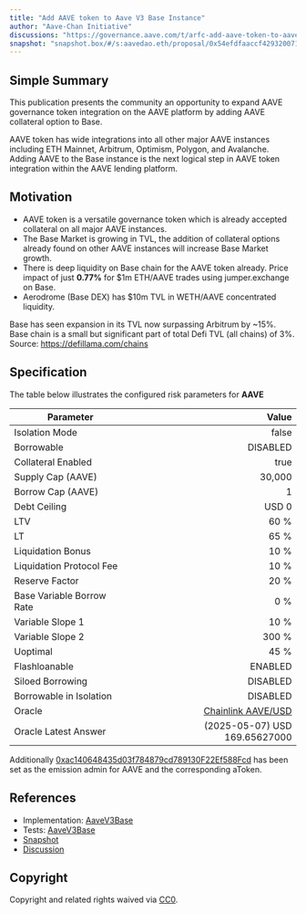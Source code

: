 ```yaml
---
title: "Add AAVE token to Aave V3 Base Instance"
author: "Aave-Chan Initiative"
discussions: "https://governance.aave.com/t/arfc-add-aave-token-to-aave-v3-base-instance/21105"
snapshot: "snapshot.box/#/s:aavedao.eth/proposal/0x54efdfaaccf429320071c7e56dd8f14759f2027c8f1c1fb4ef0596374c7558d8"
---
```


## Simple Summary

This publication presents the community an opportunity to expand AAVE governance token integration on the AAVE platform by adding AAVE collateral option to Base.

AAVE token has wide integrations into all other major AAVE instances including ETH Mainnet, Arbitrum, Optimism, Polygon, and Avalanche. Adding AAVE to the Base instance is the next logical step in AAVE token integration within the AAVE lending platform.

## Motivation

- AAVE token is a versatile governance token which is already accepted collateral on all major AAVE instances.
- The Base Market is growing in TVL, the addition of collateral options already found on other AAVE instances will increase Base Market growth.
- There is deep liquidity on Base chain for the AAVE token already. Price impact of just **0.77%** for $1m ETH/AAVE trades using jumper.exchange on Base.
- Aerodrome (Base DEX) has $10m TVL in WETH/AAVE concentrated liquidity.

Base has seen expansion in its TVL now surpassing Arbitrum by ~15%. Base chain is a small but significant part of total Defi TVL (all chains) of 3%.
Source: https://defillama.com/chains

## Specification

The table below illustrates the configured risk parameters for **AAVE**

| Parameter                 |                                                                                         Value |
| ------------------------- | --------------------------------------------------------------------------------------------: |
| Isolation Mode            |                                                                                         false |
| Borrowable                |                                                                                      DISABLED |
| Collateral Enabled        |                                                                                          true |
| Supply Cap (AAVE)         |                                                                                        30,000 |
| Borrow Cap (AAVE)         |                                                                                             1 |
| Debt Ceiling              |                                                                                         USD 0 |
| LTV                       |                                                                                          60 % |
| LT                        |                                                                                          65 % |
| Liquidation Bonus         |                                                                                          10 % |
| Liquidation Protocol Fee  |                                                                                          10 % |
| Reserve Factor            |                                                                                          20 % |
| Base Variable Borrow Rate |                                                                                           0 % |
| Variable Slope 1          |                                                                                          10 % |
| Variable Slope 2          |                                                                                         300 % |
| Uoptimal                  |                                                                                          45 % |
| Flashloanable             |                                                                                       ENABLED |
| Siloed Borrowing          |                                                                                      DISABLED |
| Borrowable in Isolation   |                                                                                      DISABLED |
| Oracle                    | [Chainlink AAVE/USD](https://basescan.org/address/0x3d6774EF702A10b20FCa8Ed40FC022f7E4938e07) |
| Oracle Latest Answer      |                                                                 (2025-05-07) USD 169.65627000 |

Additionally [0xac140648435d03f784879cd789130F22Ef588Fcd](https://basescan.org/address/0xac140648435d03f784879cd789130F22Ef588Fcd) has been set as the emission admin for AAVE and the corresponding aToken.

## References

- Implementation: [AaveV3Base](https://github.com/bgd-labs/aave-proposals-v3/blob/d469f07acb3dbec77ecfe0a9ac6d03d819b5ab43/src/20250507_AaveV3Base_AddAAVETokenToAaveV3BaseInstance/AaveV3Base_AddAAVETokenToAaveV3BaseInstance_20250507.sol)
- Tests: [AaveV3Base](https://github.com/bgd-labs/aave-proposals-v3/blob/d469f07acb3dbec77ecfe0a9ac6d03d819b5ab43/src/20250507_AaveV3Base_AddAAVETokenToAaveV3BaseInstance/AaveV3Base_AddAAVETokenToAaveV3BaseInstance_20250507.t.sol)
- [Snapshot](snapshot.box/#/s:aavedao.eth/proposal/0x54efdfaaccf429320071c7e56dd8f14759f2027c8f1c1fb4ef0596374c7558d8)
- [Discussion](https://governance.aave.com/t/arfc-add-aave-token-to-aave-v3-base-instance/21105)

## Copyright

Copyright and related rights waived via [CC0](https://creativecommons.org/publicdomain/zero/1.0/).
